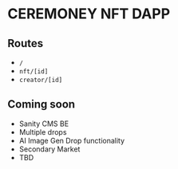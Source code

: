 # CEREMONEY NFT DAPP

## Routes

- `/`
- `nft/[id]`
- `creator/[id]`

## Coming soon

- Sanity CMS BE
- Multiple drops
- AI Image Gen Drop functionality
- Secondary Market
- TBD
